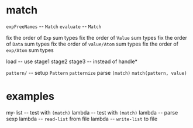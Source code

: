 # match

`expFreeNames` -- `Match`
`evaluate` -- `Match`

fix the order of `Exp` sum types
fix the order of `Value` sum types
fix the order of `Data` sum types
fix the order of `value/Atom` sum types
fix the order of `exp/Atom` sum types

load -- use stage1 stage2 stage3 -- instead of handle*

`pattern/` -- setup `Pattern`
`patternize`
parse `(match)`
`match(pattern, value)`

# examples

my-list -- test with `(match)`
lambda -- test with `(match)`
lambda -- parse sexp
lambda -- `read-list` from file
lambda -- `write-list` to file

